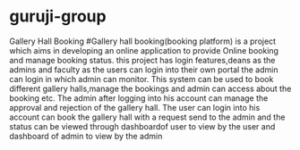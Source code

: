 # guruji-group
Gallery Hall Booking
#Gallery hall booking(booking platform) is a project which aims in developing an online application to provide Online booking and manage booking status. this project has login features,deans as the admins and faculty as the users can login into their own portal the admin can login in which admin can monitor. This system can be used to book different gallery halls,manage the bookings and admin can access about the booking etc. The admin after logging into his account can manage the approval and rejection of the gallery hall. The user can login into his account can book the gallery hall with a request send to the admin and the status can be viewed through dashboardof user to view by the user and dashboard of admin to view by the admin
